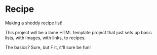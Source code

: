 # Recipe
Making a shoddy recipe list!

This project will be a lame HTML template project that just sets up basic lists, with images, with links, to recipes.

The basics? Sure, but F it, it'll sure be fun!
